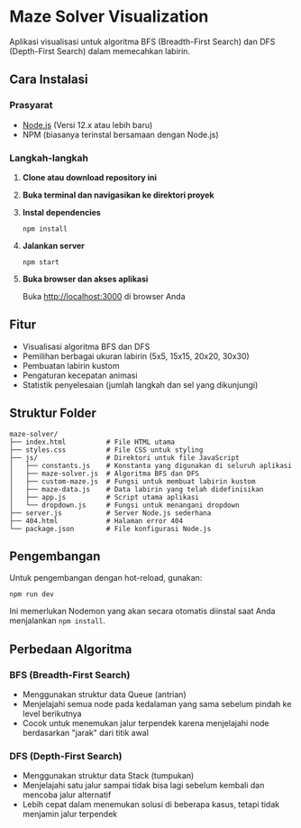 # Maze Solver Visualization

Aplikasi visualisasi untuk algoritma BFS (Breadth-First Search) dan DFS (Depth-First Search) dalam memecahkan labirin.

## Cara Instalasi

### Prasyarat

- [Node.js](https://nodejs.org/) (Versi 12.x atau lebih baru)
- NPM (biasanya terinstal bersamaan dengan Node.js)

### Langkah-langkah

1. **Clone atau download repository ini**

2. **Buka terminal dan navigasikan ke direktori proyek**

3. **Instal dependencies**
   ```
   npm install
   ```

4. **Jalankan server**
   ```
   npm start
   ```

5. **Buka browser dan akses aplikasi**
   
   Buka [http://localhost:3000](http://localhost:3000) di browser Anda

## Fitur

- Visualisasi algoritma BFS dan DFS
- Pemilihan berbagai ukuran labirin (5x5, 15x15, 20x20, 30x30)
- Pembuatan labirin kustom
- Pengaturan kecepatan animasi
- Statistik penyelesaian (jumlah langkah dan sel yang dikunjungi)

## Struktur Folder

```
maze-solver/
├── index.html          # File HTML utama
├── styles.css          # File CSS untuk styling
├── js/                 # Direktori untuk file JavaScript
│   ├── constants.js    # Konstanta yang digunakan di seluruh aplikasi
│   ├── maze-solver.js  # Algoritma BFS dan DFS
│   ├── custom-maze.js  # Fungsi untuk membuat labirin kustom
│   ├── maze-data.js    # Data labirin yang telah didefinisikan
│   ├── app.js          # Script utama aplikasi
│   └── dropdown.js     # Fungsi untuk menangani dropdown
├── server.js           # Server Node.js sederhana
├── 404.html            # Halaman error 404
└── package.json        # File konfigurasi Node.js
```

## Pengembangan

Untuk pengembangan dengan hot-reload, gunakan:

```
npm run dev
```

Ini memerlukan Nodemon yang akan secara otomatis diinstal saat Anda menjalankan `npm install`.

## Perbedaan Algoritma

### BFS (Breadth-First Search)
- Menggunakan struktur data Queue (antrian)
- Menjelajahi semua node pada kedalaman yang sama sebelum pindah ke level berikutnya
- Cocok untuk menemukan jalur terpendek karena menjelajahi node berdasarkan "jarak" dari titik awal

### DFS (Depth-First Search)
- Menggunakan struktur data Stack (tumpukan)
- Menjelajahi satu jalur sampai tidak bisa lagi sebelum kembali dan mencoba jalur alternatif
- Lebih cepat dalam menemukan solusi di beberapa kasus, tetapi tidak menjamin jalur terpendek
